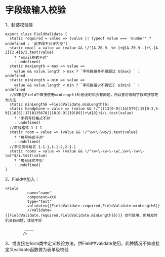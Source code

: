 # 字段级输入校验

1、封装校验类

    export class FieldValidate {
      static required = value => (value || typeof value === 'number' ? undefined : '此字段不允许为空')
      static email = value => (value && !/^[A-Z0-9._%+-]+@[A-Z0-9.-]+\.[A-Z]{2,4}$/i.test(value)
        ? 'email格式不对'
        : undefined)
      static maxLength = max => value =>
        value && value.length > max ? `字符数最多不得超过 ${max} ` : undefined
      static minLength = min => value =>
        value && value.length < min ? `字符数最少不得低于 ${min} ` : undefined
      //如果在Field中直接使用minLength(6)触发时机会有问题，所以要将限制字数直接写死为方法
      static minLength6 =FieldValidate.minLength(6)
      static handphone = value => (value && !/^((13[0-9]|14[579]|15[0-3,5-9]|16[6]|17[0135678]|18[0-9]|19[89])+\d{8})$/i.test(value)
        ? '手机号码格式不对'
        : undefined)
      //房号格式 1-1-1
      static room = value => (value && !/^\w+\-\w$/i.test(value)
        ? '房号格式不对'
        : undefined)
      //多间房号格式 1-1-1,1-1-2,2-1-1
      static rooms = value => (value && !/^\w+\-\w+\-\w(,\w+\-\w+\-\w)*$/i.test(value)
        ? '房号格式不对'
        : undefined)
    }

2、Field中加入：

```
<Field
          name="name"
          component=XXX
          type="text"        
          validate={[FieldValidate.required,FieldValidate.minLength6]}
          //validate={[FieldValidate.required,FieldValidate.minLength(6)]} 也可使用，但触发时机会有问题，体验不好

         …………
        />
```

3、或直接在form类中定义校验方法，供Field中validate使用，此种情况不如直接定义validate函数做为表单级校验


